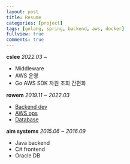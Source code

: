 ```yaml
---
layout: post
title: Resume
categories: [project]
tags: [golang, spring, backend, aws, docker]
fullview: true
comments: true
---
```


**cslee** <i>2022.03 ~</i>
- Middleware
- AWS 운영
- Go AWS SDK 자원 조회 간편화

**rowem** <i>2019.11 ~ 2022.03</i>
- [Backend dev](doc_rm_spring)
- [AWS ops](elasticache)
- [Database](doc_rm_database)

**aim systems** <i>2015.06 ~ 2016.09</i>
- Java backend
- C# frontend
- Oracle DB

